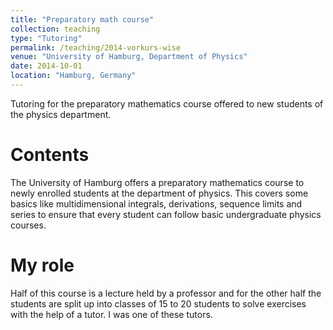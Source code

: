 ```yaml
---
title: "Preparatory math course"
collection: teaching
type: "Tutoring"
permalink: /teaching/2014-vorkurs-wise
venue: "University of Hamburg, Department of Physics"
date: 2014-10-01
location: "Hamburg, Germany"
---
```


Tutoring for the preparatory mathematics course offered to new students of the
physics department.

Contents
======
The University of Hamburg offers a preparatory mathematics course to newly
enrolled students at the department of physics. This covers some basics like
multidimensional integrals, derivations, sequence limits and series to ensure
that every student can follow basic undergraduate physics courses.

My role
======
Half of this course is a lecture held by a professor and for the other half the
students are split up into classes of 15 to 20 students to solve exercises with
the help of a tutor. I was one of these tutors.
